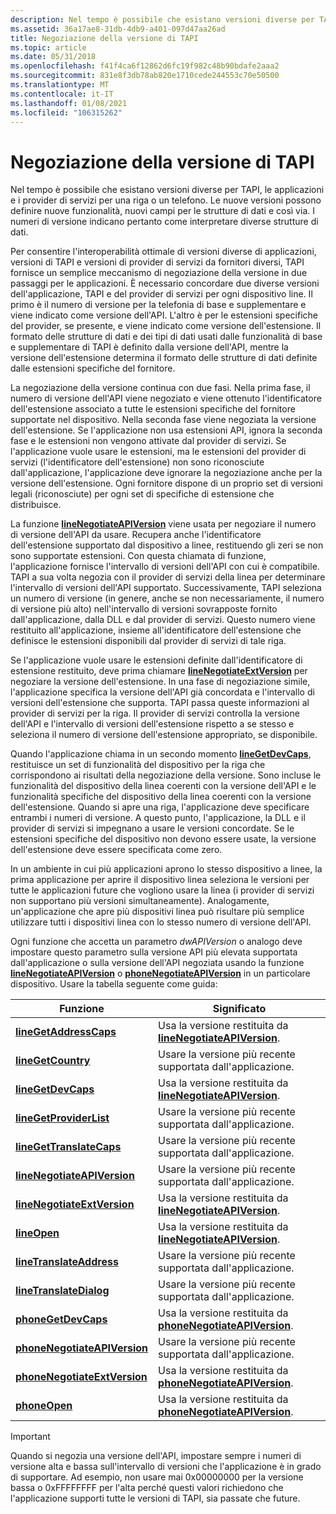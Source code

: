 ```yaml
---
description: Nel tempo è possibile che esistano versioni diverse per TAPI, le applicazioni e i provider di servizi per una riga o un telefono.
ms.assetid: 36a17ae8-31db-4db9-a401-097d47aa26ad
title: Negoziazione della versione di TAPI
ms.topic: article
ms.date: 05/31/2018
ms.openlocfilehash: f41f4ca6f12862d6fc19f982c48b90bdafe2aaa2
ms.sourcegitcommit: 831e8f3db78ab820e1710cede244553c70e50500
ms.translationtype: MT
ms.contentlocale: it-IT
ms.lasthandoff: 01/08/2021
ms.locfileid: "106315262"
---
```

# <a name="tapi-version-negotiation"></a>Negoziazione della versione di TAPI

Nel tempo è possibile che esistano versioni diverse per TAPI, le applicazioni e i provider di servizi per una riga o un telefono. Le nuove versioni possono definire nuove funzionalità, nuovi campi per le strutture di dati e così via. I numeri di versione indicano pertanto come interpretare diverse strutture di dati.

Per consentire l'interoperabilità ottimale di versioni diverse di applicazioni, versioni di TAPI e versioni di provider di servizi da fornitori diversi, TAPI fornisce un semplice meccanismo di negoziazione della versione in due passaggi per le applicazioni. È necessario concordare due diverse versioni dell'applicazione, TAPI e del provider di servizi per ogni dispositivo line. Il primo è il numero di versione per la telefonia di base e supplementare e viene indicato come versione dell'API. L'altro è per le estensioni specifiche del provider, se presente, e viene indicato come versione dell'estensione. Il formato delle strutture di dati e dei tipi di dati usati dalle funzionalità di base e supplementare di TAPI è definito dalla versione dell'API, mentre la versione dell'estensione determina il formato delle strutture di dati definite dalle estensioni specifiche del fornitore.

La negoziazione della versione continua con due fasi. Nella prima fase, il numero di versione dell'API viene negoziato e viene ottenuto l'identificatore dell'estensione associato a tutte le estensioni specifiche del fornitore supportate nel dispositivo. Nella seconda fase viene negoziata la versione dell'estensione. Se l'applicazione non usa estensioni API, ignora la seconda fase e le estensioni non vengono attivate dal provider di servizi. Se l'applicazione vuole usare le estensioni, ma le estensioni del provider di servizi (l'identificatore dell'estensione) non sono riconosciute dall'applicazione, l'applicazione deve ignorare la negoziazione anche per la versione dell'estensione. Ogni fornitore dispone di un proprio set di versioni legali (riconosciute) per ogni set di specifiche di estensione che distribuisce.

La funzione [**lineNegotiateAPIVersion**](/windows/desktop/api/Tapi/nf-tapi-linenegotiateapiversion) viene usata per negoziare il numero di versione dell'API da usare. Recupera anche l'identificatore dell'estensione supportato dal dispositivo a linee, restituendo gli zeri se non sono supportate estensioni. Con questa chiamata di funzione, l'applicazione fornisce l'intervallo di versioni dell'API con cui è compatibile. TAPI a sua volta negozia con il provider di servizi della linea per determinare l'intervallo di versioni dell'API supportato. Successivamente, TAPI seleziona un numero di versione (in genere, anche se non necessariamente, il numero di versione più alto) nell'intervallo di versioni sovrapposte fornito dall'applicazione, dalla DLL e dal provider di servizi. Questo numero viene restituito all'applicazione, insieme all'identificatore dell'estensione che definisce le estensioni disponibili dal provider di servizi di tale riga.

Se l'applicazione vuole usare le estensioni definite dall'identificatore di estensione restituito, deve prima chiamare [**lineNegotiateExtVersion**](/windows/desktop/api/Tapi/nf-tapi-linenegotiateextversion) per negoziare la versione dell'estensione. In una fase di negoziazione simile, l'applicazione specifica la versione dell'API già concordata e l'intervallo di versioni dell'estensione che supporta. TAPI passa queste informazioni al provider di servizi per la riga. Il provider di servizi controlla la versione dell'API e l'intervallo di versioni dell'estensione rispetto a se stesso e seleziona il numero di versione dell'estensione appropriato, se disponibile.

Quando l'applicazione chiama in un secondo momento [**lineGetDevCaps**](/windows/desktop/api/Tapi/nf-tapi-linegetdevcaps), restituisce un set di funzionalità del dispositivo per la riga che corrispondono ai risultati della negoziazione della versione. Sono incluse le funzionalità del dispositivo della linea coerenti con la versione dell'API e le funzionalità specifiche del dispositivo della linea coerenti con la versione dell'estensione. Quando si apre una riga, l'applicazione deve specificare entrambi i numeri di versione. A questo punto, l'applicazione, la DLL e il provider di servizi si impegnano a usare le versioni concordate. Se le estensioni specifiche del dispositivo non devono essere usate, la versione dell'estensione deve essere specificata come zero.

In un ambiente in cui più applicazioni aprono lo stesso dispositivo a linee, la prima applicazione per aprire il dispositivo linea seleziona le versioni per tutte le applicazioni future che vogliono usare la linea (i provider di servizi non supportano più versioni simultaneamente). Analogamente, un'applicazione che apre più dispositivi linea può risultare più semplice utilizzare tutti i dispositivi linea con lo stesso numero di versione dell'API.

Ogni funzione che accetta un parametro *dwAPIVersion* o analogo deve impostare questo parametro sulla versione API più elevata supportata dall'applicazione o sulla versione dell'API negoziata usando la funzione [**lineNegotiateAPIVersion**](/windows/desktop/api/Tapi/nf-tapi-linenegotiateapiversion) o [**phoneNegotiateAPIVersion**](/windows/desktop/api/Tapi/nf-tapi-phonenegotiateapiversion) in un particolare dispositivo. Usare la tabella seguente come guida:



| Funzione                                                     | Significato                                                                               |
|--------------------------------------------------------------|---------------------------------------------------------------------------------------|
| [**lineGetAddressCaps**](/windows/desktop/api/Tapi/nf-tapi-linegetaddresscaps)             | Usa la versione restituita da [**lineNegotiateAPIVersion**](/windows/desktop/api/Tapi/nf-tapi-linenegotiateapiversion).   |
| [**lineGetCountry**](/windows/desktop/api/Tapi/nf-tapi-linegetcountry)                     | Usare la versione più recente supportata dall'applicazione.                                     |
| [**lineGetDevCaps**](/windows/desktop/api/Tapi/nf-tapi-linegetdevcaps)                     | Usa la versione restituita da [**lineNegotiateAPIVersion**](/windows/desktop/api/Tapi/nf-tapi-linenegotiateapiversion).   |
| [**lineGetProviderList**](/windows/desktop/api/Tapi/nf-tapi-linegetproviderlist)           | Usare la versione più recente supportata dall'applicazione.                                     |
| [**lineGetTranslateCaps**](/windows/desktop/api/Tapi/nf-tapi-linegettranslatecaps)         | Usare la versione più recente supportata dall'applicazione.                                     |
| [**lineNegotiateAPIVersion**](/windows/desktop/api/Tapi/nf-tapi-linenegotiateapiversion)   | Usare la versione più recente supportata dall'applicazione.                                     |
| [**lineNegotiateExtVersion**](/windows/desktop/api/Tapi/nf-tapi-linenegotiateextversion)   | Usa la versione restituita da [**lineNegotiateAPIVersion**](/windows/desktop/api/Tapi/nf-tapi-linenegotiateapiversion).   |
| [**lineOpen**](/windows/desktop/api/Tapi/nf-tapi-lineopen)                                 | Usa la versione restituita da [**lineNegotiateAPIVersion**](/windows/desktop/api/Tapi/nf-tapi-linenegotiateapiversion).   |
| [**lineTranslateAddress**](/windows/desktop/api/Tapi/nf-tapi-linetranslateaddress)         | Usare la versione più recente supportata dall'applicazione.                                     |
| [**lineTranslateDialog**](/windows/desktop/api/Tapi/nf-tapi-linetranslatedialog)           | Usare la versione più recente supportata dall'applicazione.                                     |
| [**phoneGetDevCaps**](/windows/desktop/api/Tapi/nf-tapi-phonegetdevcaps)                   | Usa la versione restituita da [**phoneNegotiateAPIVersion**](/windows/desktop/api/Tapi/nf-tapi-phonenegotiateapiversion). |
| [**phoneNegotiateAPIVersion**](/windows/desktop/api/Tapi/nf-tapi-phonenegotiateapiversion) | Usare la versione più recente supportata dall'applicazione.                                     |
| [**phoneNegotiateExtVersion**](/windows/desktop/api/Tapi/nf-tapi-phonenegotiateextversion) | Usa la versione restituita da [**phoneNegotiateAPIVersion**](/windows/desktop/api/Tapi/nf-tapi-phonenegotiateapiversion). |
| [**phoneOpen**](/windows/desktop/api/Tapi/nf-tapi-phoneopen)                               | Usa la versione restituita da [**phoneNegotiateAPIVersion**](/windows/desktop/api/Tapi/nf-tapi-phonenegotiateapiversion). |



 

> [!IMPORTANT]
> Quando si negozia una versione dell'API, impostare sempre i numeri di versione alta e bassa sull'intervallo di versioni che l'applicazione è in grado di supportare. Ad esempio, non usare mai 0x00000000 per la versione bassa o 0xFFFFFFFF per l'alta perché questi valori richiedono che l'applicazione supporti tutte le versioni di TAPI, sia passate che future.

 

 

 



